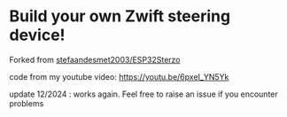 # Build your own Zwift steering device!

Forked from [stefaandesmet2003/ESP32Sterzo](https://github.com/stefaandesmet2003/ESP32Sterzo)

code from my youtube video: https://youtu.be/6pxeI_YN5Yk

update 12/2024 : works again. 
Feel free to raise an issue if you encounter problems
